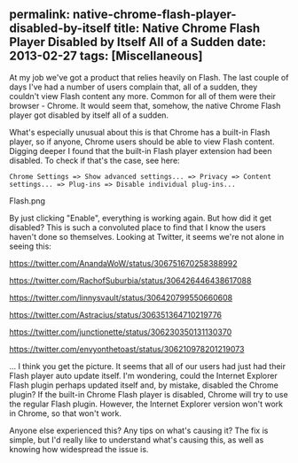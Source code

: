 permalink: native-chrome-flash-player-disabled-by-itself
title: Native Chrome Flash Player Disabled by Itself All of a Sudden
date: 2013-02-27
tags: [Miscellaneous]
---
At my job we've got a product that relies heavily on Flash. The last couple of days I've had a number of users complain that, all of a sudden, they couldn't view Flash content any more. Common for all of them were their browser - Chrome. It would seem that, somehow, the native Chrome Flash player got disabled by itself all of a sudden.

What's especially unusual about this is that Chrome has a built-in Flash player, so if anyone, Chrome users should be able to view Flash content. Digging deeper I found that the built-in Flash player extension had been disabled. To check if that's the case, see here:

```tsql
Chrome Settings => Show advanced settings... => Privacy => Content settings... => Plug-ins => Disable individual plug-ins...
```

Flash.png

By just clicking "Enable", everything is working again. But how did it get disabled? This is such a convoluted place to find that I know the users haven't done so themselves. Looking at Twitter, it seems we're not alone in seeing this:

https://twitter.com/AnandaWoW/status/306751670258388992

https://twitter.com/RachofSuburbia/status/306426446438617088

https://twitter.com/linnysvault/status/306420799550660608

https://twitter.com/Astracius/status/306351364710219776

https://twitter.com/junctionette/status/306230350131130370

https://twitter.com/envyonthetoast/status/306210978201219073

... I think you get the picture. It seems that all of our users had just had their Flash player auto update itself. I'm wondering, could the Internet Explorer Flash plugin perhaps updated itself and, by mistake, disabled the Chrome plugin? If the built-in Chrome Flash player is disabled, Chrome will try to use the regular Flash plugin. However, the Internet Explorer version won't work in Chrome, so that won't work.

Anyone else experienced this? Any tips on what's causing it? The fix is simple, but I'd really like to understand what's causing this, as well as knowing how widespread the issue is.
